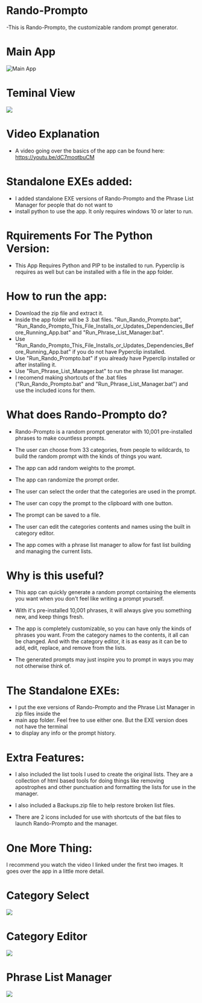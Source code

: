 # Rando-Prompto

-This is Rando-Prompto, the customizable random prompt generator.

# Main App
![Main App](mainapp.png)

# Teminal View
![](terminal.png)


# Video Explanation
- A video going over the basics of the app can be found here:
  https://youtu.be/dC7moqtbuCM
  
  
# Standalone EXEs added:
* I added standalone EXE versions of Rando-Prompto and the Phrase List Manager for people that do not want to
* install python to use the app. It only requires windows 10 or later to run.


# Rquirements For The Python Version:
* This App Requires Python and PIP to be installed to run. Pyperclip is requires as well
  but can be installed with a file in the app folder.


# How to run the app:
* Download the zip file and extract it.
* Inside the app folder will be 3 .bat files. "Run_Rando_Prompto.bat",
  "Run_Rando_Prompto_This_File_Installs_or_Updates_Dependencies_Before_Running_App.bat" and "Run_Phrase_List_Manager.bat".
* Use "Run_Rando_Prompto_This_File_Installs_or_Updates_Dependencies_Before_Running_App.bat" if you do not have
  Pyperclip installed.
* Use "Run_Rando_Prompto.bat" if you already have Pyperclip installed or after installing it.
* Use "Run_Phrase_List_Manager.bat" to run the phrase list manager.
* I recomend making shortcuts of the .bat files ("Run_Rando_Prompto.bat" and "Run_Phrase_List_Manager.bat") and
  use the included icons for them.


# What does Rando-Prompto do?

* Rando-Prompto is a random prompt generator with 10,001 pre-installed phrases to make countless
  prompts.
  
* The user can choose from 33 categories, from people to wildcards, to build the random prompt with the
  kinds of things you want.
  
* The app can add random weights to the prompt.

* The app can randomize the prompt order.

* The user can select the order that the categories are used in the prompt.

* The user can copy the prompt to the clipboard with one button.

* The prompt can be saved to a file.

* The user can edit the categories contents and names using the built in category editor.

* The app comes with a phrase list manager to allow for fast list building and managing the current lists.


# Why is this useful?

* This app can quickly generate a random prompt containing the elements you want when you
  don't feel like writing a prompt yourself.

* With it's pre-installed 10,001 phrases, it will always give you something new, and keep
  things fresh.

* The app is completely customizable, so you can have only the kinds of phrases you want.
  From the category names to the contents, it all can be changed. And with the category
  editor, it is as easy as it can be to add, edit, replace, and remove from the lists.

* The generated prompts may just inspire you to prompt in ways you may not otherwise think of.


# The Standalone EXEs:
* I put the exe versions of Rando-Prompto and the Phrase List Manager in zip files inside the
* main app folder. Feel free to use either one. But the EXE version does not have the terminal
* to display any info or the prompt history.
  
  
# Extra Features:

* I also included the list tools I used to create the original lists. They are a collection of html based tools
  for doing things like removing apostrophes and other punctuation and formatting the lists for use in the manager.
  
* I also included a Backups.zip file to help restore broken list files.

* There are 2 icons included for use with shortcuts of the bat files to launch Rando-Prompto and the manager.


# One More Thing:
I recommend you watch the video I linked under the first two images. It goes over the app in a little more detail.


# Category Select
![](selectcategory.png)

# Category Editor
![](editor.png)

# Phrase List Manager
![](listmanager.png)
  
